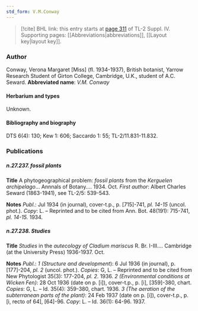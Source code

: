 ```yaml
---
std_form: V.M.Conway
---
```


> [!cite] BHL link: this entry starts at [page 311](https://www.biodiversitylibrary.org/page/33265988) of TL-2 Suppl. IV.
> Supporting pages: [[Abbreviations|abbreviations]], [[Layout key|layout key]].

### Author

Conway, Verona Margaret \[Miss\] (fl. 1934-1937), British botanist, Yarrow Research Student of Girton College, Cambridge, U.K., student of A.C. Seward. 
**Abbreviated name**: *V.M. Conway*

#### Herbarium and types

Unknown.

#### Bibliography and biography

DTS 6(4): 130; Kew 1: 606; Saccardo 1: 55; TL-2/11.831-11.832.

### Publications

##### n.27.237. fossil plants

**Title**
A phytogeographical problem: *fossil plants* from the *Kerguelen archipelago*... Annnals of Botany.... 1934. Oct.
*First author*: Albert Charles Seward (1863-1941), see TL-2/5: 539-543.

**Notes**
*Publ*.: Jul 1934 (in journal), cover-t.p., p. \[715\]-741, *pl. 14-15* (uncol. phot.). *Copy*: L. – Reprinted and to be cited from Ann. Bot. 48(191): 715-741, *pl. 14-15.* 1934.

##### n.27.238. Studies

**Title**
*Studies* in the *autecology of Cladium mariscus* R. Br. I-III.... Cambridge (at the University Press) 1936-1937. Oct.

**Notes**
*Publ*.: *1 (Structure and development*): 6 Jul 1936 (in journal), p. \[177\]-204, *pl. 2* (uncol. phot.). *Copies*: G, L. – Reprinted and to be cited from New Phytologist 35(3): 177-204, *pl. 2.* 1936.
*2 (Environmental conditions at Wicken Fen)*: 28 Oct 1936 (date on p. \[i\]), cover-t.p., p. \[i\], \[359\]-380, chart. *Copies*: G, L. – Id. 35(4): 359-380, chart. 1936.
*3 (The aeration of the subterranean parts of the plant)*: 24 Feb 1937 (date on p. \[i\]), cover-t.p., p. \[i, recto of 64\], \[64\]-96. *Copy*: L. – Id. 36(1): 64-96. 1937.

